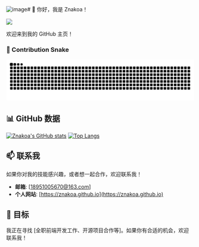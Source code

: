 ![image](https://github.com/user-attachments/assets/e3f90ae6-1036-411d-b182-6efc1078685f)# 👋 你好，我是 Znakoa！

<a href="https://github.com/znakoa" target="_blank"><img align=center src="https://img.shields.io/badge/github-znakoa-%231677ff?style=for-the-badge"/></a>

欢迎来到我的 GitHub 主页！

### 🐍 Contribution Snake

<picture>
  <source media="(prefers-color-scheme: dark)" srcset="https://raw.githubusercontent.com/ayangweb/ayangweb/master/assets/github-contribution-grid-snake-dark.svg">
  <source media="(prefers-color-scheme: light)" srcset="https://raw.githubusercontent.com/ayangweb/ayangweb/master/assets/github-contribution-grid-snake.svg">
  <img alt="github contribution grid snake animation" src="https://raw.githubusercontent.com/ayangweb/ayangweb/master/assets/github-contribution-grid-snake.svg">
</picture>

## 📊 GitHub 数据

[![Znakoa's GitHub stats](https://github-readme-stats.vercel.app/api?username=znakoa&show_icons=true&theme=radical&hide=contribs,prs)](https://github.com/znakoa)
[![Top Langs](https://github-readme-stats.vercel.app/api/top-langs/?username=znakoa&layout=compact&theme=radical)](https://github.com/znakoa)

## 📫 联系我

如果你对我的技能感兴趣，或者想一起合作，欢迎联系我！
- **邮箱**: [18951005670@163.com]
- **个人网站**: [https://znakoa.github.io](https://znakoa.github.io)

## 🎯 目标

我正在寻找 [全职前端开发工作、开源项目合作等]。如果你有合适的机会，欢迎联系我！

